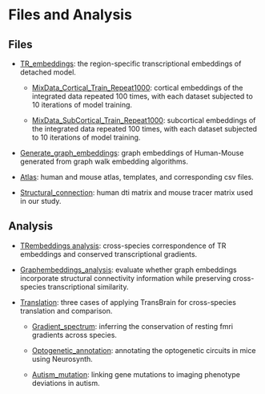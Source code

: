 # Files and Analysis

## Files

* [TR_embeddings](./TR_embeddings): the region-specific transcriptional embeddings of detached model.

  * [MixData_Cortical_Train_Repeat1000](./TRembeddings/FinalModels/MixData_Cortical_Train_Repeat1000): cortical embeddings of the integrated data repeated 100 times, with each dataset subjected to 10 iterations of model training.

  * [MixData_SubCortical_Train_Repeat1000](./TRembeddings/FinalModels/MixData_SubCortical_Train_Repeat1000): subcortical embeddings of the integrated data repeated 100 times, with each dataset subjected to 10 iterations of model training.
 
* [Generate_graph_embeddings](./Generate_graph_embeddings): graph embeddings of Human-Mouse generated from graph walk embedding algorithms.
 
* [Atlas](./Atlas): human and mouse atlas, templates, and corresponding csv files.

* [Structural_connection](./Structural_connection): human dti matrix and mouse tracer matrix used in our study.

## Analysis

* [TRembeddings analysis](./Notebooks/TRembeddings_analysis): cross-species correspondence of TR embeddings and conserved transcriptional gradients.

* [Graphembeddings_analysis](./Notebooks/Graphembeddings_analysis): evaluate whether graph embeddings incorporate structural connectivity information while preserving cross-species transcriptional similarity.

* [Translation](./Notebooks/Translation): three cases of applying TransBrain for cross-species translation and comparison.

    * [Gradient_spectrum](./Notebooks/Translation/Gradient_spectrum): inferring the conservation of resting fmri gradients across species.

    * [Optogenetic_annotation](./Notebooks/Translation/Optogenetic_annotation): annotating the optogenetic circuits in mice using Neurosynth.
 
    * [Autism_mutation](./Notebooks/Translation/Autism_mutation): linking gene mutations to imaging phenotype deviations in autism.
  